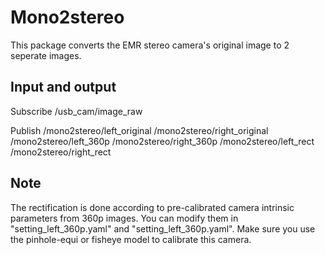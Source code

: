 # Mono2stereo
This package converts the EMR stereo camera's original image to 2 seperate images. 

## Input and output
Subscribe  /usb_cam/image_raw

Publish
  /mono2stereo/left_original
  /mono2stereo/right_original
  /mono2stereo/left_360p
  /mono2stereo/right_360p
  /mono2stereo/left_rect
  /mono2stereo/right_rect

## Note
The rectification is done according to pre-calibrated camera intrinsic parameters from 360p images.  You can modify them in "setting_left_360p.yaml" and "setting_left_360p.yaml".  Make sure you use the pinhole-equi or fisheye model to calibrate this camera.
